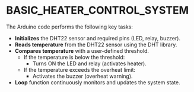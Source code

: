 # BASIC_HEATER_CONTROL_SYSTEM



The Arduino code performs the following key tasks:

- **Initializes** the DHT22 sensor and required pins (LED, relay, buzzer).
- **Reads temperature** from the DHT22 sensor using the DHT library.
- **Compares temperature** with a user-defined threshold.
  - If the temperature is below the threshold:
    - Turns ON the LED and relay (activates heater).
  - If the temperature exceeds the overheat limit:
    - Activates the buzzer (overheat warning).
- **Loop** function continuously monitors and updates the system state.

